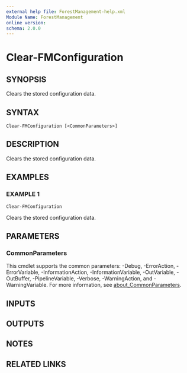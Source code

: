```yaml
---
external help file: ForestManagement-help.xml
Module Name: ForestManagement
online version:
schema: 2.0.0
---
```


# Clear-FMConfiguration

## SYNOPSIS
Clears the stored configuration data.

## SYNTAX

```
Clear-FMConfiguration [<CommonParameters>]
```

## DESCRIPTION
Clears the stored configuration data.

## EXAMPLES

### EXAMPLE 1
```
Clear-FMConfiguration
```

Clears the stored configuration data.

## PARAMETERS

### CommonParameters
This cmdlet supports the common parameters: -Debug, -ErrorAction, -ErrorVariable, -InformationAction, -InformationVariable, -OutVariable, -OutBuffer, -PipelineVariable, -Verbose, -WarningAction, and -WarningVariable. For more information, see [about_CommonParameters](http://go.microsoft.com/fwlink/?LinkID=113216).

## INPUTS

## OUTPUTS

## NOTES

## RELATED LINKS
